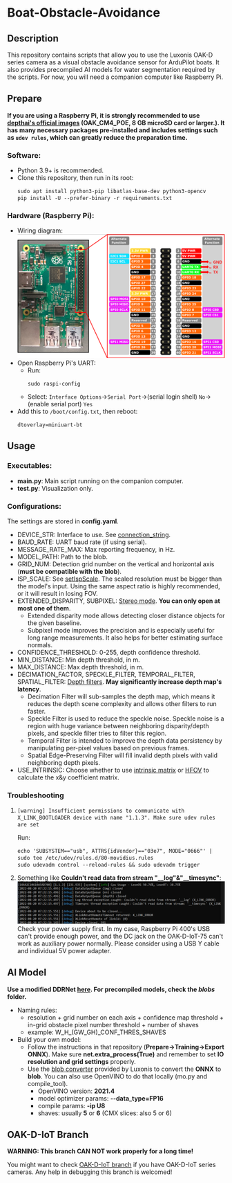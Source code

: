 # Boat-Obstacle-Avoidance
## Description
This repository contains scripts that allow you to use the Luxonis OAK-D series camera as a visual obstacle avoidance sensor for ArduPilot boats. It also provides precompiled AI models for water segmentation required by the scripts. For now, you will need a companion computer like Raspberry Pi.


## Prepare
**If you are using a Raspberry Pi, it is strongly recommended to use [depthai's official images](https://drive.google.com/drive/folders/1O50jPpGj_82jkAokdrsG--k9OBQfMXK5?usp=sharing) (OAK_CM4_POE, 8 GB microSD card or larger.). It has many necessary packages pre-installed and includes settings such as `udev rules`, which can greatly reduce the preparation time.**

### Software:
- Python 3.9+ is recommended.
- Clone this repository, then run in its root:
    ```console
    sudo apt install python3-pip libatlas-base-dev python3-opencv
    pip install -U --prefer-binary -r requirements.txt
    ```

### Hardware (Raspberry Pi):
- Wiring diagram:
![Wiring diagram](./doc/diagram.png)
- Open Raspberry Pi's UART:
    - Run:
        ```console
        sudo raspi-config
        ```
    - Select: `Interface Options`->`Serial Port`->(serial login shell) `No`->(enable serial port) `Yes`
- Add this to `/boot/config.txt`, then reboot:
    ```text
    dtoverlay=miniuart-bt
    ```


## Usage
### Executables:
- **main.py**: Main script running on the companion computer.
- **test.py**: Visualization only.

### Configurations:
The settings are stored in **config.yaml**.
- DEVICE_STR: Interface to use. See [connection_string](https://mavlink.io/en/mavgen_python/#connection_string).
- BAUD_RATE: UART baud rate (if using serial).
- MESSAGE_RATE_MAX: Max reporting frequency, in Hz.
- MODEL_PATH: Path to the blob.
- GRID_NUM: Detection grid number on the vertical and horizontal axis (**must be compatible with the blob**).
- ISP_SCALE: See [setIspScale](https://docs.luxonis.com/projects/api/en/latest/components/nodes/color_camera/#:~:text=setIspScale%28*,numerator%2C%20denominator%3E%20tuples). The scaled resolution must be bigger than the model's input. Using the same aspect ratio is highly recommended, or it will result in losing FOV.
- EXTENDED_DISPARITY, SUBPIXEL: [Stereo mode](https://docs.luxonis.com/projects/api/en/latest/components/nodes/stereo_depth/). **You can only open at most one of them**.
    - Extended disparity mode allows detecting closer distance objects for the given baseline.
    - Subpixel mode improves the precision and is especially useful for long range measurements. It also helps for better estimating surface normals.
- CONFIDENCE_THRESHOLD: 0-255, depth confidence threshold.
- MIN_DISTANCE: Min depth threshold, in m.
- MAX_DISTANCE: Max depth threshold, in m.
- DECIMATION_FACTOR, SPECKLE_FILTER, TEMPORAL_FILTER, SPATIAL_FILTER: [Depth filters](https://docs.luxonis.com/projects/api/en/latest/components/nodes/stereo_depth/). **May significantly increase depth map's latency**.
    - Decimation Filter will sub-samples the depth map, which means it reduces the depth scene complexity and allows other filters to run faster.
    - Speckle Filter is used to reduce the speckle noise. Speckle noise is a region with huge variance between neighboring disparity/depth pixels, and speckle filter tries to filter this region.
    - Temporal Filter is intended to improve the depth data persistency by manipulating per-pixel values based on previous frames.
    - Spatial Edge-Preserving Filter will fill invalid depth pixels with valid neighboring depth pixels.
- USE_INTRINSIC: Choose whether to use [intrinsic matrix](https://docs.luxonis.com/en/latest/pages/tutorials/device-pointcloud/#on-device-pointcloud-nn-model) or [HFOV](https://docs.luxonis.com/projects/api/en/latest/components/nodes/spatial_location_calculator/) to calculate the x&y coefficient matrix.

### Troubleshooting
1.  ```console
    [warning] Insufficient permissions to communicate with X_LINK_BOOTLOADER device with name "1.1.3". Make sure udev rules are set
    ```
    Run:
    ```console
    echo 'SUBSYSTEM=="usb", ATTRS{idVendor}=="03e7", MODE="0666"' | sudo tee /etc/udev/rules.d/80-movidius.rules
    sudo udevadm control --reload-rules && sudo udevadm trigger
    ```
2. Something like **Couldn't read data from stream "__log"&"__timesync"**:
![Troubleshooting_2](./doc/Troubleshooting_2.png)
Check your power supply first. In my case, Raspberry Pi 400's USB can't provide enough power, and the DC jack on the OAK-D-IoT-75 can't work as auxiliary power normally. Please consider using a USB Y cable and individual 5V power adapter.


## AI Model
**Use a modified DDRNet [here](https://github.com/Chenghao-Tan/DDRNet). For precompiled models, check the *blobs* folder.**
- Naming rules:
    - resolution + grid number on each axis + confidence map threshold + in-grid obstacle pixel number threshold + number of shaves
    - example: W_H_(GW_GH)_CONF_THRES_SHAVES
- Build your own model:
    - Follow the instructions in that repository (**Prepare->Training->Export ONNX**). Make sure **net.extra_process(True)** and remember to set **IO resolution and grid settings** properly.
    - Use the [blob converter](http://blobconverter.luxonis.com/) provided by Luxonis to convert the **ONNX** to **blob**. You can also use OpenVINO to do that locally (mo.py and compile_tool).
        - OpenVINO version: **2021.4**
        - model optimizer params: **--data_type=FP16**
        - compile params: **-ip U8**
        - shaves: usually **5** or **6** (CMX slices: also 5 or 6)


## OAK-D-IoT Branch
**WARNING: This branch CAN NOT work properly for a long time!**

You might want to check [OAK-D-IoT branch](https://github.com/Chenghao-Tan/Boat-Obstacle-Avoidance/tree/OAK-D-IoT) if you have OAK-D-IoT series cameras. Any help in debugging this branch is welcomed!
